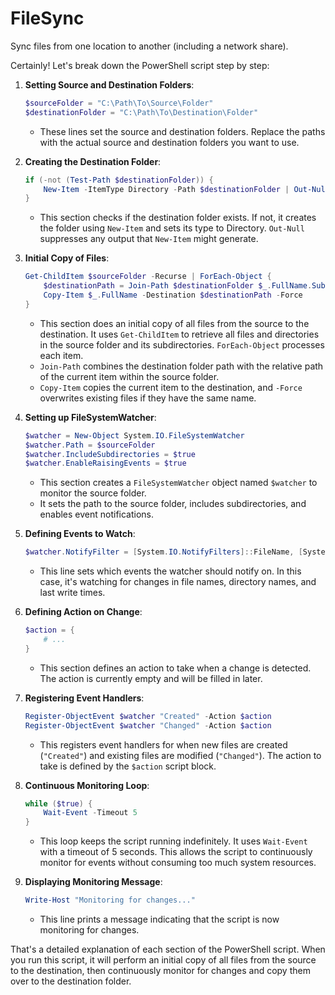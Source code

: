 # FileSync
Sync files from one location to another (including a network share).

Certainly! Let's break down the PowerShell script step by step:

1. **Setting Source and Destination Folders**:
   ```powershell
   $sourceFolder = "C:\Path\To\Source\Folder"
   $destinationFolder = "C:\Path\To\Destination\Folder"
   ```
   - These lines set the source and destination folders. Replace the paths with the actual source and destination folders you want to use.

2. **Creating the Destination Folder**:
   ```powershell
   if (-not (Test-Path $destinationFolder)) {
       New-Item -ItemType Directory -Path $destinationFolder | Out-Null
   }
   ```
   - This section checks if the destination folder exists. If not, it creates the folder using `New-Item` and sets its type to Directory. `Out-Null` suppresses any output that `New-Item` might generate.

3. **Initial Copy of Files**:
   ```powershell
   Get-ChildItem $sourceFolder -Recurse | ForEach-Object {
       $destinationPath = Join-Path $destinationFolder $_.FullName.Substring($sourceFolder.Length + 1)
       Copy-Item $_.FullName -Destination $destinationPath -Force
   }
   ```
   - This section does an initial copy of all files from the source to the destination. It uses `Get-ChildItem` to retrieve all files and directories in the source folder and its subdirectories. `ForEach-Object` processes each item.
   - `Join-Path` combines the destination folder path with the relative path of the current item within the source folder.
   - `Copy-Item` copies the current item to the destination, and `-Force` overwrites existing files if they have the same name.

4. **Setting up FileSystemWatcher**:
   ```powershell
   $watcher = New-Object System.IO.FileSystemWatcher
   $watcher.Path = $sourceFolder
   $watcher.IncludeSubdirectories = $true
   $watcher.EnableRaisingEvents = $true
   ```
   - This section creates a `FileSystemWatcher` object named `$watcher` to monitor the source folder.
   - It sets the path to the source folder, includes subdirectories, and enables event notifications.

5. **Defining Events to Watch**:
   ```powershell
   $watcher.NotifyFilter = [System.IO.NotifyFilters]::FileName, [System.IO.NotifyFilters]::DirectoryName, [System.IO.NotifyFilters]::LastWrite
   ```
   - This line sets which events the watcher should notify on. In this case, it's watching for changes in file names, directory names, and last write times.

6. **Defining Action on Change**:
   ```powershell
   $action = {
       # ...
   }
   ```
   - This section defines an action to take when a change is detected. The action is currently empty and will be filled in later.

7. **Registering Event Handlers**:
   ```powershell
   Register-ObjectEvent $watcher "Created" -Action $action
   Register-ObjectEvent $watcher "Changed" -Action $action
   ```
   - This registers event handlers for when new files are created (`"Created"`) and existing files are modified (`"Changed"`). The action to take is defined by the `$action` script block.

8. **Continuous Monitoring Loop**:
   ```powershell
   while ($true) {
       Wait-Event -Timeout 5
   }
   ```
   - This loop keeps the script running indefinitely. It uses `Wait-Event` with a timeout of 5 seconds. This allows the script to continuously monitor for events without consuming too much system resources.

9. **Displaying Monitoring Message**:
   ```powershell
   Write-Host "Monitoring for changes..."
   ```
   - This line prints a message indicating that the script is now monitoring for changes.

That's a detailed explanation of each section of the PowerShell script. When you run this script, it will perform an initial copy of all files from the source to the destination, then continuously monitor for changes and copy them over to the destination folder.
